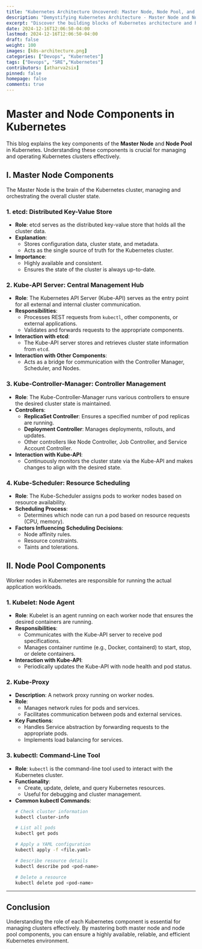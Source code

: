 ```yaml
---
title: "Kubernetes Architecture Uncovered: Master Node, Node Pool, and Beyond"
description: "Demystifying Kubernetes Architecture - Master Node and Node Pool Explained"
excerpt: "Discover the building blocks of Kubernetes architecture and how they enable efficient container management."
date: 2024-12-16T12:06:50-04:00
lastmod: 2024-12-16T12:06:50-04:00
draft: false
weight: 100
images: [k8s-architecture.png]
categories: ["Devops", "Kubernetes"]
tags: ["Devops", "SRE","Kubernetes"]
contributors: [atharva2six]
pinned: false
homepage: false
comments: true
---
```

# Master and Node Components in Kubernetes

This blog explains the key components of the **Master Node** and **Node Pool** in Kubernetes. Understanding these components is crucial for managing and operating Kubernetes clusters effectively.

## I. Master Node Components
The Master Node is the brain of the Kubernetes cluster, managing and orchestrating the overall cluster state.

### 1. etcd: Distributed Key-Value Store
- **Role**: etcd serves as the distributed key-value store that holds all the cluster data.
- **Explanation**:
   - Stores configuration data, cluster state, and metadata.
   - Acts as the single source of truth for the Kubernetes cluster.
- **Importance**:
   - Highly available and consistent.
   - Ensures the state of the cluster is always up-to-date.

### 2. Kube-API Server: Central Management Hub
- **Role**: The Kubernetes API Server (Kube-API) serves as the entry point for all external and internal cluster communication.
- **Responsibilities**:
   - Processes REST requests from `kubectl`, other components, or external applications.
   - Validates and forwards requests to the appropriate components.
- **Interaction with etcd**:
   - The Kube-API server stores and retrieves cluster state information from `etcd`.
- **Interaction with Other Components**:
   - Acts as a bridge for communication with the Controller Manager, Scheduler, and Nodes.

### 3. Kube-Controller-Manager: Controller Management
- **Role**: The Kube-Controller-Manager runs various controllers to ensure the desired cluster state is maintained.
- **Controllers**:
   - **ReplicaSet Controller**: Ensures a specified number of pod replicas are running.
   - **Deployment Controller**: Manages deployments, rollouts, and updates.
   - Other controllers like Node Controller, Job Controller, and Service Account Controller.
- **Interaction with Kube-API**:
   - Continuously monitors the cluster state via the Kube-API and makes changes to align with the desired state.

### 4. Kube-Scheduler: Resource Scheduling
- **Role**: The Kube-Scheduler assigns pods to worker nodes based on resource availability.
- **Scheduling Process**:
   - Determines which node can run a pod based on resource requests (CPU, memory).
- **Factors Influencing Scheduling Decisions**:
   - Node affinity rules.
   - Resource constraints.
   - Taints and tolerations.

## II. Node Pool Components
Worker nodes in Kubernetes are responsible for running the actual application workloads.

### 1. Kubelet: Node Agent
- **Role**: Kubelet is an agent running on each worker node that ensures the desired containers are running.
- **Responsibilities**:
   - Communicates with the Kube-API server to receive pod specifications.
   - Manages container runtime (e.g., Docker, containerd) to start, stop, or delete containers.
- **Interaction with Kube-API**:
   - Periodically updates the Kube-API with node health and pod status.

### 2. Kube-Proxy
- **Description**: A network proxy running on worker nodes.
- **Role**:
    - Manages network rules for pods and services.
    - Facilitates communication between pods and external services.
- **Key Functions**:
    - Handles Service abstraction by forwarding requests to the appropriate pods.
    - Implements load balancing for services.
### 3. kubectl: Command-Line Tool
- **Role**: `kubectl` is the command-line tool used to interact with the Kubernetes cluster.
- **Functionality**:
   - Create, update, delete, and query Kubernetes resources.
   - Useful for debugging and cluster management.
- **Common kubectl Commands**:
   ```bash
   # Check cluster information
   kubectl cluster-info

   # List all pods
   kubectl get pods

   # Apply a YAML configuration
   kubectl apply -f <file.yaml>

   # Describe resource details
   kubectl describe pod <pod-name>

   # Delete a resource
   kubectl delete pod <pod-name>
   ```

---

## Conclusion
Understanding the role of each Kubernetes component is essential for managing clusters effectively. By mastering both master node and node pool components, you can ensure a highly available, reliable, and efficient Kubernetes environment.
